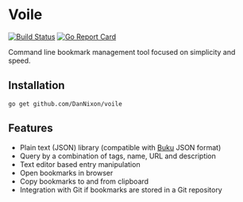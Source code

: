 # Voile
[![Build Status](https://travis-ci.org/DanNixon/voile.svg?branch=master)](https://travis-ci.org/DanNixon/voile)
[![Go Report Card](https://goreportcard.com/badge/github.com/dannixon/voile)](https://goreportcard.com/report/github.com/dannixon/voile)

Command line bookmark management tool focused on simplicity and speed.

## Installation

```
go get github.com/DanNixon/voile
```

## Features

- Plain text (JSON) library (compatible with [Buku](https://github.com/jarun/buku) JSON format)
- Query by a combination of tags, name, URL and description
- Text editor based entry manipulation
- Open bookmarks in browser
- Copy bookmarks to and from clipboard
- Integration with Git if bookmarks are stored in a Git repository
